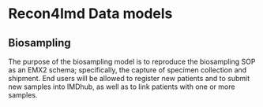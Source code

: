 # Recon4Imd Data models

## Biosampling

The purpose of the biosampling model is to reproduce the biosampling SOP as an EMX2 schema; specifically, the capture of specimen collection and shipment. End users will be allowed to register new patients and to submit new samples into IMDhub, as well as to link patients with one or more samples.
